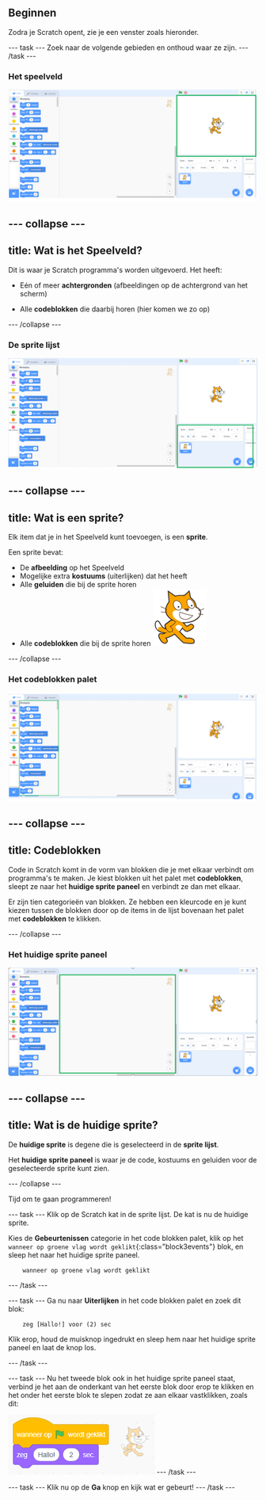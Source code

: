 ## Beginnen

Zodra je Scratch opent, zie je een venster zoals hieronder.

\--- task \--- Zoek naar de volgende gebieden en onthoud waar ze zijn. \--- /task \---

### Het speelveld

![Het Scratch venster met het speelveld gemarkeerd](images/hlStage.png)

## \--- collapse \---

## title: Wat is het Speelveld?

Dit is waar je Scratch programma's worden uitgevoerd. Het heeft:

* Eén of meer **achtergronden** \(afbeeldingen op de achtergrond van het scherm\)

* Alle **codeblokken** die daarbij horen \(hier komen we zo op\)

\--- /collapse \---

### De sprite lijst

![Het Scratch venster met de sprite lijst gemarkeerd](images/hlSpriteList.png)

## \--- collapse \---

## title: Wat is een sprite?

Elk item dat je in het Speelveld kunt toevoegen, is een **sprite**.

Een sprite bevat:

* De **afbeelding** op het Speelveld
* Mogelijke extra **kostuums** \(uiterlijken\) dat het heeft
* Alle **geluiden** die bij de sprite horen
* Alle **codeblokken** die bij de sprite horen ![](images/setup2.png)

\--- /collapse \---

### Het codeblokken palet

![Het Scratch venster met het gemarkeerde blokken palet](images/hlBlocksPalette.png)

## \--- collapse \---

## title: Codeblokken

Code in Scratch komt in de vorm van blokken die je met elkaar verbindt om programma's te maken. Je kiest blokken uit het palet met **codeblokken**, sleept ze naar het **huidige sprite paneel** en verbindt ze dan met elkaar.

Er zijn tien categorieën van blokken. Ze hebben een kleurcode en je kunt kiezen tussen de blokken door op de items in de lijst bovenaan het palet met **codeblokken** te klikken.

\--- /collapse \---

### Het huidige sprite paneel

![Het Scratch venster met de huidige sprite paneel verschijnt](images/hlCurrentSpritePanel.png)

## \--- collapse \---

## title: Wat is de huidige sprite?

De **huidige sprite** is degene die is geselecteerd in de **sprite lijst**.

Het **huidige sprite paneel** is waar je de code, kostuums en geluiden voor de geselecteerde sprite kunt zien.

\--- /collapse \---

Tijd om te gaan programmeren!

\--- task \--- Klik op de Scratch kat in de sprite lijst. De kat is nu de huidige sprite.

Kies de **Gebeurtenissen** categorie in het code blokken palet, klik op het `wanneer op groene vlag wordt geklikt`{:class="block3events"} blok, en sleep het naar het huidige sprite paneel.

```blocks3
    wanneer op groene vlag wordt geklikt
```

\--- /task \---

\--- task \--- Ga nu naar **Uiterlijken** in het code blokken palet en zoek dit blok:

```blocks3
    zeg [Hallo!] voor (2) sec
```

Klik erop, houd de muisknop ingedrukt en sleep hem naar het huidige sprite paneel en laat de knop los.

\--- /task \---

\--- task \--- Nu het tweede blok ook in het huidige sprite paneel staat, verbind je het aan de onderkant van het eerste blok door erop te klikken en het onder het eerste blok te slepen zodat ze aan elkaar vastklikken, zoals dit:

![](images/setup3.png) \--- /task \---

\--- task \--- Klik nu op de **Ga** knop en kijk wat er gebeurt! \--- /task \---